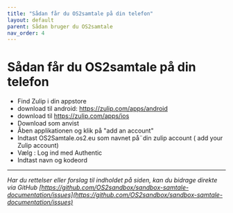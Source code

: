 ```yaml
---
title: "Sådan får du OS2samtale på din telefon"
layout: default
parent: Sådan bruger du OS2samtale  
nav_order: 4
---
```


# **Sådan får du OS2samtale på din telefon**

  - Find Zulip i din appstore 
  - download til android: https://zulip.com/apps/android
  - download til https://zulip.com/apps/ios
- Download som anvist
- Åben applikationen og klik på "add an account"
- Indtast OS2Samtale.os2.eu som navnet på¨din zulip account ( add your Zulip account)
- Vælg : Log ind med Authentic
- Indtast navn og kodeord


***

*Har du rettelser eller forslag til indholdet på siden, kan du bidrage direkte via GitHub [https://github.com/OS2sandbox/sandbox-samtale-documentation/issues](https://github.com/OS2sandbox/sandbox-samtale-documentation/issues)*
